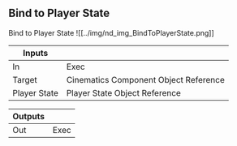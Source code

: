 ## Bind to Player State
Bind to Player State
![[../img/nd_img_BindToPlayerState.png]]

|Inputs||
|--|--|
| In | Exec |
| Target | Cinematics Component Object Reference |
| Player State | Player State Object Reference |

|Outputs||
|--|--|
| Out | Exec |
